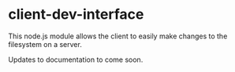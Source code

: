 # client-dev-interface
This node.js module allows the client to easily make changes to the filesystem on a server.

Updates to documentation to come soon.
